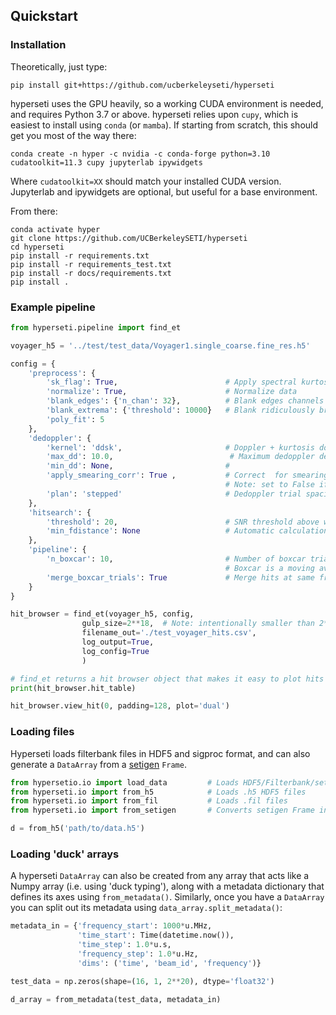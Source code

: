 ## Quickstart

### Installation

Theoretically, just type:

```
pip install git+https://github.com/ucberkeleyseti/hyperseti
```

hyperseti uses the GPU heavily, so a working CUDA environment is needed, and
requires Python 3.7 or above.  hyperseti relies upon `cupy`, which is easiest to install using `conda` (or `mamba`). If starting from scratch, this should get you most of the way there:

```
conda create -n hyper -c nvidia -c conda-forge python=3.10 cudatoolkit=11.3 cupy jupyterlab ipywidgets
```

Where `cudatoolkit=XX` should match your installed CUDA version. Jupyterlab and ipywidgets are optional, but useful for a base environment.

From there:
```
conda activate hyper
git clone https://github.com/UCBerkeleySETI/hyperseti
cd hyperseti
pip install -r requirements.txt
pip install -r requirements_test.txt
pip install -r docs/requirements.txt
pip install .
```


### Example pipeline

```python
from hyperseti.pipeline import find_et

voyager_h5 = '../test/test_data/Voyager1.single_coarse.fine_res.h5'

config = {
    'preprocess': {
        'sk_flag': True,                        # Apply spectral kurtosis flagging
        'normalize': True,                      # Normalize data
        'blank_edges': {'n_chan': 32},          # Blank edges channels
        'blank_extrema': {'threshold': 10000}   # Blank ridiculously bright signals before search
        'poly_fit': 5                     
    },
    'dedoppler': {
        'kernel': 'ddsk',                       # Doppler + kurtosis doppler (ddsk)
        'max_dd': 10.0,                          # Maximum dedoppler delay, 5 Hz/s
        'min_dd': None,                         # 
        'apply_smearing_corr': True ,           # Correct  for smearing within dedoppler kernel 
                                                # Note: set to False if using multiple boxcars 
        'plan': 'stepped'                       # Dedoppler trial spacing plan (stepped = less memory)
    },
    'hitsearch': {
        'threshold': 20,                        # SNR threshold above which to consider a hit
        'min_fdistance': None                   # Automatic calculation of min. channel spacing between hits
    },
    'pipeline': {
        'n_boxcar': 10,                         # Number of boxcar trials to apply (10 stages, 2^10 channels)
                                                # Boxcar is a moving average to compensate for smearing / broadband
        'merge_boxcar_trials': True             # Merge hits at same frequency that are found in multiple boxcars
    }
}

hit_browser = find_et(voyager_h5, config, 
                gulp_size=2**18,  # Note: intentionally smaller than 2**20 to test slice offset
                filename_out='./test_voyager_hits.csv',
                log_output=True,
                log_config=True
                )

# find_et returns a hit browser object that makes it easy to plot hits 
print(hit_browser.hit_table)

hit_browser.view_hit(0, padding=128, plot='dual')
```

### Loading files

Hyperseti loads filterbank files in HDF5 and sigproc format, and can also generate a `DataArray` from a [setigen](https://github.com/bbrzycki/setigen) `Frame`. 

```python
from hypersetio.io import load_data         # Loads HDF5/Filterbank/setigen
from hyperseti.io import from_h5            # Loads .h5 HDF5 files
from hyperseti.io import from_fil           # Loads .fil files
from hyperseti.io import from_setigen       # Converts setigen Frame into DataArray

d = from_h5('path/to/data.h5')
```

### Loading 'duck' arrays

A hyperseti `DataArray` can also be created from any array that acts like a Numpy array (i.e. using 'duck typing'), along with a metadata dictionary that defines its axes using `from_metadata()`. Similarly, once you have a `DataArray` you can split out its metadata using
`data_array.split_metadata()`:

```python
metadata_in = {'frequency_start': 1000*u.MHz,
               'time_start': Time(datetime.now()),
               'time_step': 1.0*u.s, 
               'frequency_step': 1.0*u.Hz,
               'dims': ('time', 'beam_id', 'frequency')}

test_data = np.zeros(shape=(16, 1, 2**20), dtype='float32')

d_array = from_metadata(test_data, metadata_in)
```